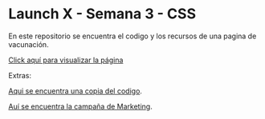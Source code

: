 # Launch X - Semana 3 - CSS
En este repositorio se encuentra el codigo y los recursos de una pagina de vacunación.

[Click aquí para visualizar la página](https://aleycolen98.github.io/Vacunation-Page/)

Extras:

[Aqui se encuentra una copia del codigo](https://github.com/aleycolen98/ArturoAley_LaunchX_FrontEnd/tree/main/3%20-%20CSS).

[Auí se encuentra la campaña de Marketing](https://github.com/aleycolen98/Vacunation-Page/blob/main/Campa%C3%B1a_de_Marketing.pdf).
